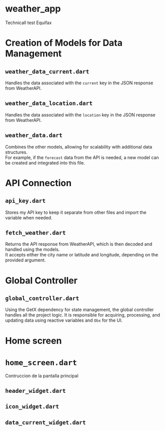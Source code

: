 # weather_app

Technicall test Equifax


# Creation of Models for Data Management  

## `weather_data_current.dart`  

Handles the data associated with the `current` key in the JSON response from WeatherAPI.  

## `weather_data_location.dart`  

Handles the data associated with the `location` key in the JSON response from WeatherAPI.  

## `weather_data.dart`  

Combines the other models, allowing for scalability with additional data structures.  
For example, if the `forecast` data from the API is needed, a new model can be created and integrated into this file.

# API Connection  

## `api_key.dart`  

Stores my API key to keep it separate from other files and import the variable when needed.  

## `fetch_weather.dart`  

Returns the API response from WeatherAPI, which is then decoded and handled using the models.  
It accepts either the city name or latitude and longitude, depending on the provided argument.

# Global Controller

## `global_controller.dart`

Using the GetX dependency for state management, the global controller handles all the project logic. It is responsible for acquiring, processing, and updating data using reactive variables and `Obx` for the UI.

# Home screen

# `home_screen.dart`

Contruccion de la pantalla principal

## `header_widget.dart`
## `icon_widget.dart`
## `data_current_widget.dart`




